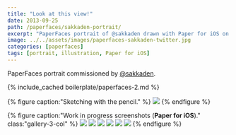 ```yaml
---
title: "Look at this view!"
date: 2013-09-25
path: /paperfaces/sakkaden-portrait/
excerpt: "PaperFaces portrait of @sakkaden drawn with Paper for iOS on an iPad."
image: ../../assets/images/paperfaces-sakkaden-twitter.jpg
categories: [paperfaces]
tags: [portrait, illustration, Paper for iOS]
---
```


PaperFaces portrait commissioned by <a href="https://twitter.com/sakkaden">@sakkaden</a>.

{% include_cached boilerplate/paperfaces-2.md %}

{% figure caption:"Sketching with the pencil." %}
[![](../../assets/images/paperfaces-sakkaden-process-1-750.jpg)](../../assets/images/paperfaces-sakkaden-process-1-lg.jpg)
{% endfigure %}

{% figure caption:"Work in progress screenshots (**Paper for iOS**)." class:"gallery-3-col" %}
[![](../../assets/images/paperfaces-sakkaden-process-2-600.jpg)](../../assets/images/paperfaces-sakkaden-process-2-lg.jpg)
[![](../../assets/images/paperfaces-sakkaden-process-3-600.jpg)](../../assets/images/paperfaces-sakkaden-process-3-lg.jpg)
[![](../../assets/images/paperfaces-sakkaden-process-4-600.jpg)](../../assets/images/paperfaces-sakkaden-process-4-lg.jpg)
[![](../../assets/images/paperfaces-sakkaden-process-5-600.jpg)](../../assets/images/paperfaces-sakkaden-process-5-lg.jpg)
[![](../../assets/images/paperfaces-sakkaden-process-6-600.jpg)](../../assets/images/paperfaces-sakkaden-process-6-lg.jpg)
[![](../../assets/images/paperfaces-sakkaden-process-7-600.jpg)](../../assets/images/paperfaces-sakkaden-process-7-lg.jpg)
{% endfigure %}
